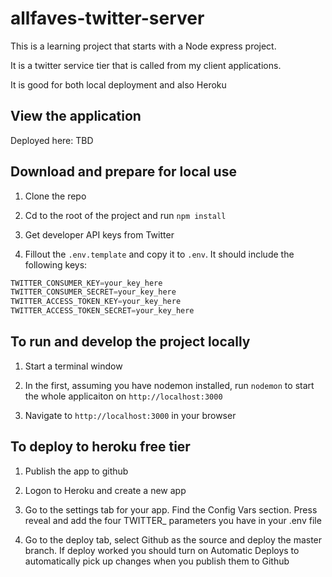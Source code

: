 # allfaves-twitter-server

This is a learning project that starts with a Node express project.

It is a twitter service tier that is called from my client applications.

It is good for both local deployment and also Heroku

## View the application

Deployed here: TBD

## Download and prepare for local use

1. Clone the repo

2. Cd to the root of the project and run `npm install`

3. Get developer API keys from Twitter

4. Fillout the `.env.template` and copy it to `.env`. It should include the following keys:
```javascript
TWITTER_CONSUMER_KEY=your_key_here
TWITTER_CONSUMER_SECRET=your_key_here
TWITTER_ACCESS_TOKEN_KEY=your_key_here
TWITTER_ACCESS_TOKEN_SECRET=your_key_here
```

## To run and develop the project locally

1. Start a terminal window

2. In the first, assuming you have nodemon installed, run `nodemon` to start the whole applicaiton on `http://localhost:3000`

3. Navigate to `http://localhost:3000` in your browser

## To deploy to heroku free tier

1. Publish the app to github

2. Logon to Heroku and create a new app

3. Go to the settings tab for your app. Find the Config Vars section. Press reveal and add the four TWITTER_ parameters you have in your .env file

4. Go to the deploy tab, select Github as the source and deploy the master branch. If deploy worked you should turn on Automatic Deploys to automatically pick up changes when you publish them to Github